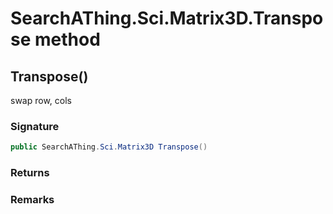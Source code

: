 # SearchAThing.Sci.Matrix3D.Transpose method
## Transpose()
swap row, cols

### Signature
```csharp
public SearchAThing.Sci.Matrix3D Transpose()
```
### Returns

### Remarks

